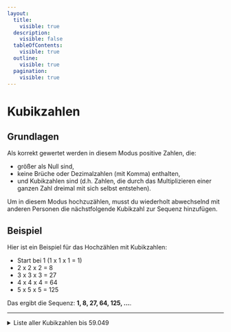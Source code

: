 ```yaml
---
layout:
  title:
    visible: true
  description:
    visible: false
  tableOfContents:
    visible: true
  outline:
    visible: true
  pagination:
    visible: true
---
```


# Kubikzahlen

## Grundlagen

Als korrekt gewertet werden in diesem Modus positive Zahlen, die:

* größer als Null sind,
* keine Brüche oder Dezimalzahlen (mit Komma) enthalten,
* und Kubikzahlen sind (d.h. Zahlen, die durch das Multiplizieren einer ganzen Zahl dreimal mit sich selbst entstehen).

Um in diesem Modus hochzuzählen, musst du wiederholt abwechselnd mit anderen Personen die nächstfolgende Kubikzahl zur Sequenz hinzufügen.

## Beispiel

Hier ist ein Beispiel für das Hochzählen mit Kubikzahlen:

* Start bei 1 (1 x 1 x 1 = 1)
* 2 x 2 x 2 = 8
* 3 x 3 x 3 = 27
* 4 x 4 x 4 = 64
* 5 x 5 x 5 = 125

Das ergibt die Sequenz: **1, 8, 27, 64, 125, …**.

***

<details>

<summary>Liste aller Kubikzahlen bis 59.049</summary>

1, 8, 27, 64, 125, 216, 343, 512, 729, 1000, 1331, 1728, 2197, 2744, 3375, 4096, 4913, 5832, 6859, 8000, 9261, 10648, 12167, 13824, 15625, 17576, 19683, 21952, 24389, 27000, 29791, 32768, 35937, 39304, 42875, 46656, 50653, 54872, 59049.

</details>
